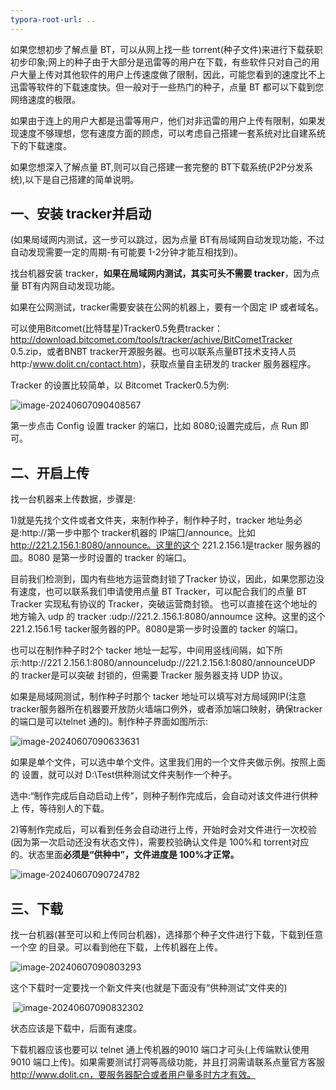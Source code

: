 ```yaml
---
typora-root-url: ..
---
```


如果您想初步了解点量 BT，可以从网上找一些 torrent(种子文件)来进行下载获职初步印象;网上的种子由于大部分是迅雷等的用户在下载，有些软件只对自己的用户大量上传对其他软件的用户上传速度做了限制，因此，可能您看到的速度比不上迅雷等软件的下载速度快。但一般对于一些热门的种子，点量 BT 都可以下载到您网络速度的极限。

如果由于连上的用户大都是迅雷等用户，他们对非迅雷的用户上传有限制，如果发现速度不够理想，您有速度方面的顾虑，可以考虑自己搭建一套系统对比自建系统下的下载速度。

如果您想深入了解点量 BT,则可以自己搭建一套完整的 BT下载系统(P2P分发系统),以下是自己搭建的简单说明。

## **一、安装 tracker并启动**

 (如果局域网内测试，这一步可以跳过，因为点量 BT有局域网自动发现功能，不过自动发现需要一定的周期-有可能要 1-2分钟才能互相找到)。

找台机器安装 tracker，**如果在局域网内测试，其实可头不需要 tracker**，因为点量 BT有内网自动发现功能。

如果在公网测试，tracker需要安装在公网的机器上，要有一个固定 IP 或者域名。

可以使用Bitcomet(比特彗星)Tracker0.5免费tracker：
http://download.bitcomet.com/tools/tracker/achive/BitCometTracker 0.5.zip，或者BNBT
tracker开源服务器。也可以联系点量BT技术支持人员http:/www.dolit.cn/contact.htm)，获取点量自主研发的 tracker 服务器程序。

Tracker 的设置比较简单，以 Bitcomet Tracker0.5为例:

![image-20240607090408567](C:\Users\Administrator\AppData\Roaming\Typora\typora-user-images\image-20240607090408567.png)

第一步点击 Config 设置 tracker 的端口，比如 8080;设置完成后，点 Run 即可。

## 二、开启上传

找一台机器来上传数据，步骤是:

1)就是先找个文件或者文件夹，来制作种子，制作种子时，tracker 地址务必是:http://第一步中那个 tracker机器的 IP端囗/announce。比如 http://221.2.156.1:8080/announce。这里的这个 221.2.156.1是tracker 服务器的皿。8080 是第一步时设置的 tracker 的端口。

目前我们检测到，国内有些地方运营商封锁了Tracker 协议，因此，如果您那边没有速度，也可以联系我们申请使用点量 BT Tracker，可以配合我们的点量 BT Tracker 实现私有协议的 Tracker，突破运营商封锁。 也可以直接在这个地址的地方输入 udp 的 tracker :udp://221.2..156.1:8080/annoumce 这种。这里的这个 221.2.156.1号 tacker服务器的PP。8080是第一步时设置的 tacker 的端口。

也可以在制作种子时2个 tacker 地址一起写，中间用竖线间隔，如下所示:http://221 2.156.1:8080/announceludp://221.2.156.1:8080/announceUDP 的 tracker是可以突破
封锁的，但需要 Tracker 服务器支持 UDP 协议。

如果是局域网测试，制作种子时那个 tacker 地址可以填写对方局域网IP(注意 tracker服务器所在机器要开放防火墙端口例外，或者添加端口映射，确保tracker 的端口是可以telnet 通的)。制作种子界面如图所示:

![image-20240607090633631](C:\Users\Administrator\AppData\Roaming\Typora\typora-user-images\image-20240607090633631.png)

如果是单个文件，可以选中单个文件。这里我们用的一个文件夹做示例。按照上面的
设置，就可以对 D:\Test供种测试文件夹制作一个种子。

选中:“制作完成后自动启动上传”，则种子制作完成后，会自动对该文件进行供种上
传，等待别人的下载。

2)等制作完成后，可以看到任务会自动进行上传，开始时会对文件进行一次校验(因为第一次启动还没有状态文件)，需要校验确认文件是 100%和 torrent对应的。状态里面**必须是“供种中”，文件进度是 100%才正常。**

![image-20240607090724782](C:\Users\Administrator\AppData\Roaming\Typora\typora-user-images\image-20240607090724782.png)



## 三、下载

找一台机器(甚至可以和上传同台机器)，选择那个种子文件进行下载，下载到任意一个空
的目录。可以看到他在下载，上传机器在上传。

![image-20240607090803293](C:\Users\Administrator\AppData\Roaming\Typora\typora-user-images\image-20240607090803293.png)

这个下载时一定要找一个新文件夹(也就是下面没有“供种测试”文件夹的)

​                                                                  ![image-20240607090832302](C:\Users\Administrator\AppData\Roaming\Typora\typora-user-images\image-20240607090832302.png)

状态应该是下载中，后面有速度。

下载机器应该也要可以 telnet 通上传机器的9010 端口才可头(上传端默认使用 9010 端口上传)。如果需要测试打洞等高级功能，并且打洞需请联系点量官方客服 http://www.dolit.cn，要服务器配合或者用户量多时方才有效。